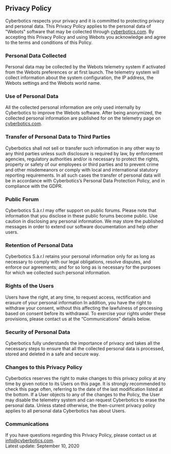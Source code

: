 ## Privacy Policy

Cyberbotics respects your privacy and it is committed to protecting privacy and personal data.
This Privacy Policy applies to the personal data of "Webots" software that may be collected through [cyberbotics.com](cyberbotics.com).
By accepting this Privacy Policy and using Webots you acknowledge and agree to the terms and conditions of this Policy.

### Personal Data Collected

Personal data may be collected by the Webots telemetry system if activated from the Webots preferences or at first launch.
The telemetry system will collect information about the system configuration, the IP address, the Webots settings and the Webots world name.

### Use of Personal Data

All the collected personal information are only used internally by Cyberbotics to improve the Webots software.
After being anonymized, the collected personal information are published for on the telemetry page on [cyberbotics.com](cyberbotics.com).

### Transfer of Personal Data to Third Parties

Cyberbotics shall not sell or transfer such information in any other way to any third parties unless such disclosure is required by law, by enforcement agencies, regulatory authorities and/or is necessary to protect the rights, property or safety of our employees or third parties and to prevent crime and other misdemeanors or comply with local and international statutory reporting requirements.
In all such cases the transfer of personal data will be in accordance with Cyberbotics’s Personal Data Protection Policy, and in compliance with the GDPR.

### Public Forum

Cyberbotics S.à.r.l may offer support on public forums.
Please note that information that you disclose in these public forums become public.
Use caution in disclosing any personal information.
We may store the published messages in order to extend our software documentation and help other users.

### Retention of Personal Data

Cyberbotics S.à.r.l retains your personal information only for as long as necessary to comply with our legal obligations, resolve disputes, and enforce our agreements; and for so long as is necessary for the purposes for which we collected such personal information.

### Rights of the Users

Users have the right, at any time, to request access, rectification and erasure of your personal information
In addition, you have the right to withdraw your consent, without this affecting the lawfulness of processing based on consent before its withdrawal.
To exercise your rights under these provisions, please contact us at the “Communications” details below.

### Security of Personal Data

Cyberbotics fully understands the importance of privacy and takes all the necessary steps to ensure that all the collected personal data is processed, stored and deleted in a safe and secure way.

### Changes to this Privacy Policy

Cyberbotics reserves the right to make changes to this privacy policy at any time by given notice to its Users on this page.
It is strongly recommended to check this page often, referring to the date of the last modification listed at the bottom.
If a User objects to any of the changes to the Policy, the User may disable the telemetry system and can request Cyberbotics to erase the personal data.
Unless stated otherwise, the then-current privacy policy applies to all personal data Cyberbotics has about Users.

### Communications

If you have questions regarding this Privacy Policy, please contact us at [info@cyberbotics.com](mailto:info@cyberbotics.com).
<br/>
Latest update: September 10, 2020
